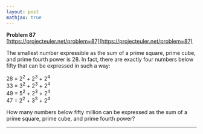 ```yaml
---
layout: post
mathjax: true
---
```

**Problem 87**  
[https://projecteuler.net/problem=87](https://projecteuler.net/problem=87)


<p>The smallest number expressible as the sum of a prime square, prime cube, and prime fourth power is 28. In fact, there are exactly four numbers below fifty that can be expressed in such a way:</p>
<p class="margin_left">28 = 2<sup>2</sup> + 2<sup>3</sup> + 2<sup>4</sup><br />
33 = 3<sup>2</sup> + 2<sup>3</sup> + 2<sup>4</sup><br />
49 = 5<sup>2</sup> + 2<sup>3</sup> + 2<sup>4</sup><br />
47 = 2<sup>2</sup> + 3<sup>3</sup> + 2<sup>4</sup></p>
<p>How many numbers below fifty million can be expressed as the sum of a prime square, prime cube, and prime fourth power?</p>

---

